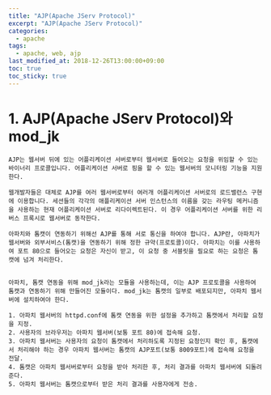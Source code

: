 ```yaml
---
title: "AJP(Apache JServ Protocol)"
excerpt: "AJP(Apache JServ Protocol)"
categories:
  - apache
tags:
  - apache, web, ajp
last_modified_at: 2018-12-26T13:00:00+09:00
toc: true
toc_sticky: true
---
```


# 1. AJP(Apache JServ Protocol)와 mod_jk

    AJP는 웹서버 뒤에 있는 어플리케이션 서버로부터 웹서버로 들어오는 요청을 위임할 수 있는 바이너리 프로콜입니다. 어플리케이션 서버로 핑을 할 수 있는 웹서버의 모니터링 기능을 지원한다.

    웹개발자들은 대체로 AJP를 여러 웹서버로부터 여러개 어플리케이션 서버로의 로드밸런스 구현에 이용합니다. 세션들의 각각의 애플리케이션 서버 인스턴스의 이름을 갖는 라우팅 메커니즘을 사용하는 현재 어플리케이션 서버로 리다이렉트된다. 이 경우 어플리케이션 서버를 위한 리버스 프록시로 웹서버로 동작한다.

    아파치와 톰캣이 연동하기 위해선 AJP를 통해 서로 통신을 하여야 합니다. AJP란, 아파치가 웹서버와 외부서비스(톰캣)을 연동하기 위해 정한 규약(프로토콜)이다. 아파치는 이를 사용하여 포트 80으로 들어오는 요청은 자신이 받고, 이 요청 중 서블릿을 필요로 하는 요청은 톰캣에 넘겨 처리한다.


    아파치, 톰캣 연동을 위해 mod_jk라는 모듈을 사용하는데, 이는 AJP 프로토콜을 사용하여 톰캣과 연동하기 위해 만들어진 모듈이다. mod_jk는 톰캣의 일부로 배포되지만, 아파치 웹서버에 설치하여야 한다.

    1. 아파치 웹서버의 httpd.conf에 톰캣 연동을 위한 설정을 추가하고 톰캣에서 처리할 요청을 지정.
    2. 사용자의 브라우저는 아파치 웹서버(보통 포트 80)에 접속해 요청.
    3. 아파치 웹서버는 사용자의 요청이 톰캣에서 처리하도록 지정된 요청인지 확인 후, 톰캣에서 처리해야 하는 경우 아파치 웹서버는 톰캣의 AJP포트(보통 8009포트)에 접속해 요청을 전달.
    4. 톰캣은 아파치 웹서버로부터 요청을 받아 처리한 후, 처리 결과를 아파치 웹서버에 되돌려 준다.
    5. 아파치 웹서버는 톰캣으로부터 받은 처리 결과를 사용자에게 전송.
